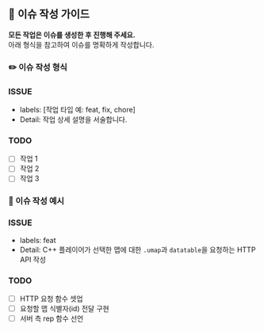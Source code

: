 
## 📝 이슈 작성 가이드

**모든 작업은 이슈를 생성한 후 진행해 주세요.**  
아래 형식을 참고하여 이슈를 명확하게 작성합니다.

### ✏️ 이슈 작성 형식

### ISSUE

- labels: [작업 타입 예: feat, fix, chore]  
- Detail: 작업 상세 설명을 서술합니다.

### TODO

- [ ] 작업 1  
- [ ] 작업 2  
- [ ] 작업 3

### 🧩 이슈 작성 예시

### ISSUE

- labels: feat  
- Detail: C++ 플레이어가 선택한 맵에 대한 `.umap`과 `datatable`을 요청하는 HTTP API 작성

### TODO

- [ ] HTTP 요청 함수 셋업  
- [ ] 요청할 맵 식별자(id) 전달 구현  
- [ ] 서버 측 rep 함수 선언
